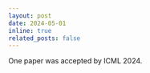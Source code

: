 ```yaml
---
layout: post
date: 2024-05-01
inline: true
related_posts: false
---
```


One paper was accepted by ICML 2024.
